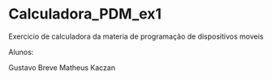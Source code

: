 # Calculadora_PDM_ex1

Exercicio de calculadora da materia de programação de dispositivos moveis

Alunos:

Gustavo Breve
Matheus Kaczan
